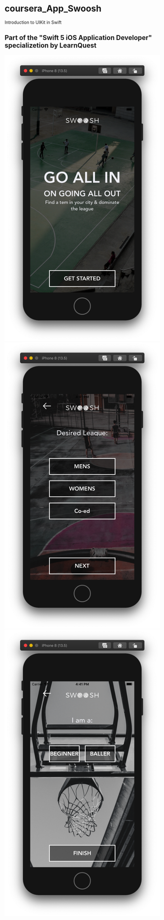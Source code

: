 # coursera_App_Swoosh
Introduction to UIKit in Swift
## Part of the "Swift 5 iOS Application Developer" specializetion by LearnQuest
![screen1](https://github.com/rstarfir/coursera_App_Swoosh/blob/master/imgs/screen1.png)
![screen2](https://github.com/rstarfir/coursera_App_Swoosh/blob/master/imgs/screen2.png)
![screen3](https://github.com/rstarfir/coursera_App_Swoosh/blob/master/imgs/screen3.png)
